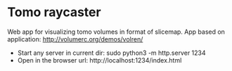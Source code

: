 # Tomo raycaster
Web app for visualizing tomo volumes in format of slicemap.
App based on application: http://volumerc.org/demos/volren/

* Start any server in current dir: sudo python3 -m http.server 1234
* Open in the browser url:         http://localhost:1234/index.html
